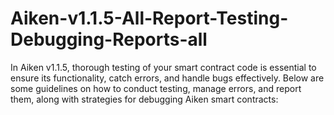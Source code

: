 # Aiken-v1.1.5-All-Report-Testing-Debugging-Reports-all
In Aiken v1.1.5, thorough testing of your smart contract code is essential to ensure its functionality, catch errors, and handle bugs effectively. Below are some guidelines on how to conduct testing, manage errors, and report them, along with strategies for debugging Aiken smart contracts:
